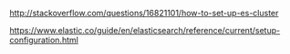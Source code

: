 http://stackoverflow.com/questions/16821101/how-to-set-up-es-cluster


https://www.elastic.co/guide/en/elasticsearch/reference/current/setup-configuration.html





